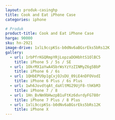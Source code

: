 ```yaml
---
layout: produk-casinghp
title: Cook and Eat iPhone Case
categories: iphone

# Produk
product-title: Cook and Eat iPhone Case
harga: 90000
sku: hn-2921
image-drive: 1xlL9ccpKSs-b0dNv6aBGsrEks5bRs12K
gallery:
  - url: 1rbPfrKGQRmpYRjLopzaDOHbhtS1OlBC5
    title: iPhone 5 / 5s / SE
  - url: 1OkrMX1aYwA45brWsYzYzZINMyZ6g5BbP
    title: iPhone 6 / 6s
  - url: 1QHbEPU9p1gCxjOJsDU_09iE4nDFOVodI
    title: iPhone 6 Plus / 6s Plus
  - url: 1wh6JovdtqAt_daXltMG29UjF8-thKbM3
    title: iPhone 7 / 8
  - url: 1Hn_BvNm9bHwzpB1uFtKz6dvrdyFG780r
    title: iPhone 7 Plus / 8 Plus
  - url: 1xlL9ccpKSs-b0dNv6aBGsrEks5bRs12K
    title: iPhone X
---
```

